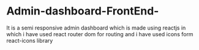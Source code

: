 # Admin-dashboard-FrontEnd-
It is a semi responsive admin dashboard which is made using reactjs in which i have used react router dom for routing and i have used icons form react-icons library 
